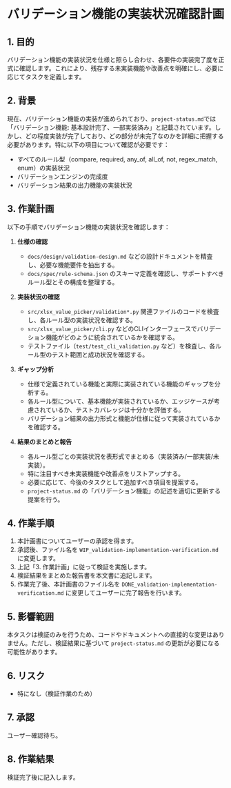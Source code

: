 # バリデーション機能の実装状況確認計画

## 1. 目的

バリデーション機能の実装状況を仕様と照らし合わせ、各要件の実装完了度を正式に確認します。これにより、残存する未実装機能や改善点を明確にし、必要に応じてタスクを定義します。

## 2. 背景

現在、バリデーション機能の実装が進められており、`project-status.md`では「バリデーション機能: 基本設計完了、一部実装済み」と記載されています。しかし、どの程度実装が完了しており、どの部分が未完了なのかを詳細に把握する必要があります。特に以下の項目について確認が必要です：

- すべてのルール型（compare, required, any_of, all_of, not, regex_match, enum）の実装状況
- バリデーションエンジンの完成度
- バリデーション結果の出力機能の実装状況

## 3. 作業計画

以下の手順でバリデーション機能の実装状況を確認します：

1. **仕様の確認**
   - `docs/design/validation-design.md` などの設計ドキュメントを精査し、必要な機能要件を抽出する。
   - `docs/spec/rule-schema.json` のスキーマ定義を確認し、サポートすべきルール型とその構成を整理する。

2. **実装状況の確認**
   - `src/xlsx_value_picker/validation*.py` 関連ファイルのコードを検査し、各ルール型の実装状況を確認する。
   - `src/xlsx_value_picker/cli.py` などのCLIインターフェースでバリデーション機能がどのように統合されているかを確認する。
   - テストファイル（`test/test_cli_validation.py` など）を検査し、各ルール型のテスト範囲と成功状況を確認する。

3. **ギャップ分析**
   - 仕様で定義されている機能と実際に実装されている機能のギャップを分析する。
   - 各ルール型について、基本機能が実装されているか、エッジケースが考慮されているか、テストカバレッジは十分かを評価する。
   - バリデーション結果の出力形式と機能が仕様に従って実装されているかを確認する。

4. **結果のまとめと報告**
   - 各ルール型ごとの実装状況を表形式でまとめる（実装済み/一部実装/未実装）。
   - 特に注目すべき未実装機能や改善点をリストアップする。
   - 必要に応じて、今後のタスクとして追加すべき項目を提案する。
   - `project-status.md` の「バリデーション機能」の記述を適切に更新する提案を行う。

## 4. 作業手順

1. 本計画書についてユーザーの承認を得ます。
2. 承認後、ファイル名を `WIP_validation-implementation-verification.md` に変更します。
3. 上記「3. 作業計画」に従って検証を実施します。
4. 検証結果をまとめた報告書を本文書に追記します。
5. 作業完了後、本計画書のファイル名を `DONE_validation-implementation-verification.md` に変更してユーザーに完了報告を行います。

## 5. 影響範囲

本タスクは検証のみを行うため、コードやドキュメントへの直接的な変更はありません。ただし、検証結果に基づいて `project-status.md` の更新が必要になる可能性があります。

## 6. リスク

- 特になし（検証作業のため）

## 7. 承認

ユーザー確認待ち。

## 8. 作業結果

検証完了後に記入します。